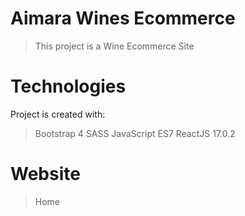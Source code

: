 # Aimara Wines Ecommerce
> This project is a Wine Ecommerce Site
# Technologies
Project is created with:
> Bootstrap 4
> SASS
> JavaScript ES7
> ReactJS 17.0.2
# Website
> Home
